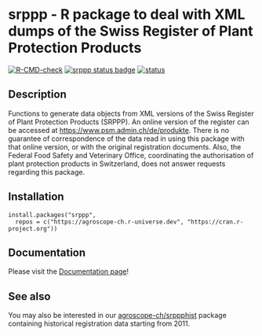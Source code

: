 # srppp - R package to deal with XML dumps of the Swiss Register of Plant Protection Products

<!-- badges: start -->
  [![R-CMD-check](https://github.com/agroscope-ch/srppp/actions/workflows/R-CMD-check.yaml/badge.svg)](https://github.com/agroscope-ch/srppp/actions/workflows/R-CMD-check.yaml)
[![srppp status badge](https://agroscope-ch.r-universe.dev/badges/srppp)](https://agroscope-ch.r-universe.dev/ui/#package:srppp)
[![status](https://joss.theoj.org/papers/842897b94069f2d12a1cb74e60fb0a5e/status.svg)](https://joss.theoj.org/papers/842897b94069f2d12a1cb74e60fb0a5e)
<!-- badges: end -->

## Description

Functions to generate data objects from XML versions of the Swiss
Register of Plant Protection Products (SRPPP). An online version of the
register can be accessed at <https://www.psm.admin.ch/de/produkte>. There is no
guarantee of correspondence of the data read in using this package with that
online version, or with the original registration documents.  Also, the
Federal Food Safety and Veterinary Office, coordinating the authorisation of
plant protection products in Switzerland, does not answer requests regarding
this package. 

## Installation

```
install.packages("srppp",
  repos = c("https://agroscope-ch.r-universe.dev", "https://cran.r-project.org"))
```

## Documentation

Please visit the [Documentation page](https://agroscope-ch.github.io/srppp)!

## See also

You may also be interested in our
[agroscope-ch/srppphist](https://github.com/agroscope-ch/srppphist) package containing
historical registration data starting from 2011.
